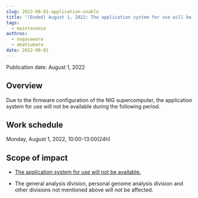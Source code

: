 ```yaml
---
slug: 2022-08-01-application-unable
title: "(Ended) August 1, 2022: The application system for use will be temporarily unavailable"
tags:
  - maintenance
authros:
  - oogasawara
  - akatsumata
date: 2022-08-01
---
```


Publication date: August 1, 2022

## Overview

Due to the firmware configuration of the NIG supercomputer, the application system for use will not be available during the following period.


## Work schedule

Monday, August 1, 2022, 10:00-13:00(24h)


## Scope of impact

- [The application system for use will not be available. ](/blog/2024-10-25-account_system_maintenance)
<!-- https://sc-account.ddbj.nig.ac.jp/en/application/registration -->
- The general analysis division, personal genome analysis division and other divisions not mentioned above will not be affected.
